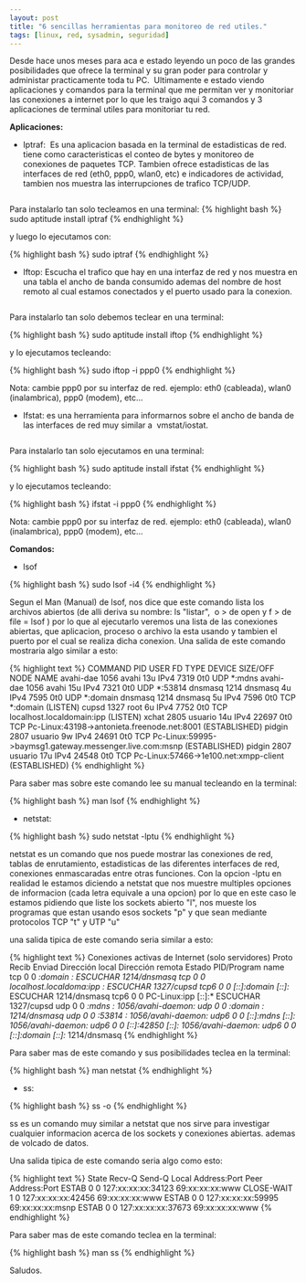 ```yaml
---
layout: post
title: "6 sencillas herramientas para monitoreo de red utiles."
tags: [linux, red, sysadmin, seguridad]
---
```


Desde hace unos meses para aca e estado leyendo un poco de las grandes posibilidades que ofrece la terminal y su gran poder para controlar y administar practicamente toda tu PC.  Ultimamente e estado viendo aplicaciones y comandos para la terminal que me permitan ver y monitoriar las conexiones a internet por lo que les traigo aqui 3 comandos y 3 aplicaciones de terminal utiles para monitoriar tu red.

<!-- more -->

**Aplicaciones:**

- Iptraf:  Es una aplicacion basada en la terminal de estadisticas de red. tiene como caracteristicas el conteo de bytes y monitoreo de conexiones de paquetes TCP. Tambien ofrece estadisticas de las interfaces de red (eth0, ppp0, wlan0, etc) e indicadores de actividad, tambien nos muestra las interrupciones de trafico TCP/UDP.

<a href="http://imgur.com/kVLFF"><img src="http://i.imgur.com/kVLFFl.gif" title="Hosted by imgur.com" alt="" /></a>

Para instalarlo tan solo tecleamos en una terminal:
{% highlight bash %}
sudo aptitude install iptraf
{% endhighlight %}

y luego lo ejecutamos con:

{% highlight bash %}
sudo iptraf
{% endhighlight %}

- Iftop: Escucha el trafico que hay en una interfaz de red y nos muestra en una tabla el ancho de banda consumido ademas del nombre de host remoto al cual estamos conectados y el puerto usado para la conexion.

<a href="http://imgur.com/K8pwa"><img src="http://i.imgur.com/K8pwal.png" title="Hosted by imgur.com" alt="" /></a>

Para instalarlo tan solo debemos teclear en una terminal:

{% highlight bash %}
sudo aptitude install iftop
{% endhighlight %}

y lo ejecutamos tecleando:

{% highlight bash %}
sudo iftop -i ppp0
{% endhighlight %}

Nota: cambie ppp0 por su interfaz de red. ejemplo: eth0 (cableada), wlan0 (inalambrica), ppp0 (modem), etc...

- Ifstat: es una herramienta para informarnos sobre el ancho de banda de las interfaces de red muy similar a  vmstat/iostat.

<a href="http://imgur.com/Woif2"><img src="http://i.imgur.com/Woif2l.jpg" title="Hosted by imgur.com" alt="" /></a>

Para instalarlo tan solo ejecutamos en una terminal:

{% highlight bash %}
sudo aptitude install ifstat
{% endhighlight %}

y lo ejecutamos tecleando:

{% highlight bash %}
ifstat -i ppp0
{% endhighlight %}

Nota: cambie ppp0 por su interfaz de red. ejemplo: eth0 (cableada), wlan0 (inalambrica), ppp0 (modem), etc...

**Comandos:**

- lsof

{% highlight bash %}
sudo lsof -i4
{% endhighlight %}

Segun el Man (Manual) de lsof, nos dice que este comando lista los archivos abiertos (de alli deriva su nombre: ls "listar",  o > de open y f > de file = lsof ) por lo que al ejecutarlo veremos una lista de las conexiones abiertas, que aplicacion, proceso o archivo la esta usando y tambien el puerto por el cual se realiza dicha conexion. Una salida de este comando mostraria algo similar a esto:

{% highlight text %}
COMMAND    PID    USER   FD   TYPE DEVICE SIZE/OFF NODE NAME
avahi-dae 1056   avahi   13u  IPv4   7319      0t0  UDP *:mdns
avahi-dae 1056   avahi   15u  IPv4   7321      0t0  UDP *:53814
dnsmasq   1214 dnsmasq    4u  IPv4   7595      0t0  UDP *:domain
dnsmasq   1214 dnsmasq    5u  IPv4   7596      0t0  TCP *:domain (LISTEN)
cupsd     1327    root    6u  IPv4   7752      0t0  TCP localhost.localdomain:ipp (LISTEN)
xchat     2805  usuario   14u  IPv4  22697      0t0  TCP Pc-Linux:43198->antonieta.freenode.net:8001 (ESTABLISHED)
pidgin    2807   usuario    9w  IPv4  24691      0t0  TCP Pc-Linux:59995->baymsg1.gateway.messenger.live.com:msnp (ESTABLISHED)
pidgin    2807   usuario   17u  IPv4  24548   0t0  TCP Pc-Linux:57466->1e100.net:xmpp-client (ESTABLISHED)
{% endhighlight %}

Para saber mas sobre este comando lee su manual tecleando en la terminal:

{% highlight bash %}
man lsof
{% endhighlight %}

- netstat:

{% highlight bash %}
sudo netstat -lptu
{% endhighlight %}

netstat es un comando que nos puede mostrar las conexiones de red, tablas de enrutamiento, estadisticas de las diferentes interfaces de red,  conexiones enmascaradas entre otras funciones. Con la opcion -lptu en realidad le estamos diciendo a netstat que nos muestre multiples opciones de informacion (cada letra equivale a una opcion) por lo que en este caso le estamos pidiendo que liste los sockets abierto "l", nos mueste los programas que estan usando esos sockets "p" y que sean mediante protocolos TCP "t" y UTP "u"

una salida tipica de este comando seria similar a esto:

{% highlight text %}
Conexiones activas de Internet (solo servidores)
Proto  Recib Enviad Dirección local         Dirección remota       Estado       PID/Program name
tcp        0      0 *:domain                *:*                        ESCUCHAR    1214/dnsmasq
tcp        0      0 localhost.localdoma:ipp *:*                     ESCUCHAR    1327/cupsd
tcp6       0      0 [::]:domain             [::]:*                     ESCUCHAR    1214/dnsmasq
tcp6       0      0 PC-Linux:ipp          [::]:*                      ESCUCHAR    1327/cupsd
udp        0      0 *:mdns                  *:*                                 1056/avahi-daemon:
udp        0      0 *:domain                *:*                                 1214/dnsmasq
udp        0      0 *:53814                 *:*                                 1056/avahi-daemon:
udp6       0      0 [::]:mdns               [::]:*                              1056/avahi-daemon:
udp6       0      0 [::]:42850              [::]:*                              1056/avahi-daemon:
udp6       0      0 [::]:domain             [::]:*                              1214/dnsmasq
{% endhighlight %}

Para saber mas de este comando y sus posibilidades teclea en la terminal:

{% highlight bash %}
man netstat
{% endhighlight %}

- ss:

{% highlight bash %}
ss -o
{% endhighlight %}

ss es un comando muy similar a netstat que nos sirve para investigar cualquier informacion acerca de los sockets y conexiones abiertas. ademas de volcado de datos.

Una salida tipica de este comando seria algo como esto:

{% highlight text %}
State      Recv-Q Send-Q                Local Address:Port                         Peer Address:Port
ESTAB      0      0                                     127:xx:xx:xx:34123             69:xx:xx:xx:www
CLOSE-WAIT 1      0                                 127:xx:xx:xx:42456       69:xx:xx:xx:www
ESTAB      0      0                                     127:xx:xx:xx:59995             69:xx:xx:xx:msnp
ESTAB      0      0                                     127:xx:xx:xx:37673              69:xx:xx:xx:www
{% endhighlight %}

Para saber mas de este comando teclea en la terminal:

{% highlight bash %}
man ss
{% endhighlight %}

Saludos.
